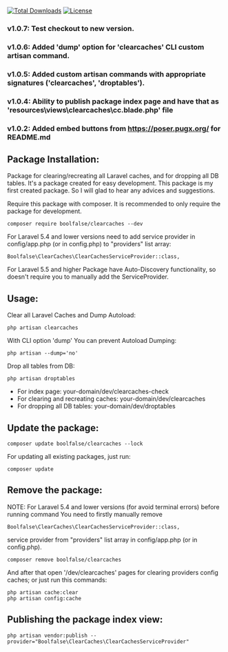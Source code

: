 
[![Total Downloads](https://poser.pugx.org/boolfalse/clearcaches/downloads)](https://packagist.org/packages/boolfalse/clearcaches)
[![License](https://poser.pugx.org/boolfalse/clearcaches/license)](https://packagist.org/packages/boolfalse/clearcaches)

### v1.0.7: Test checkout to new version.

### v1.0.6: Added 'dump' option for 'clearcaches' CLI custom artisan command.

### v1.0.5: Added custom artisan commands with appropriate signatures ('clearcaches', 'droptables').

### v1.0.4: Ability to publish package index page and have that as 'resources\views\clearcaches\cc.blade.php' file

### v1.0.2: Added embed buttons from https://poser.pugx.org/ for README.md

## Package Installation:

Package for clearing/recreating all Laravel caches, and for dropping all DB tables. It's a package created for easy development.
This package is my first created package. So I will glad to hear any advices and suggestions.

Require this package with composer. It is recommended to only require the package for development.

```shell
composer require boolfalse/clearcaches --dev
```

For Laravel 5.4 and lower versions need to add service provider in config/app.php (or in config.php) to "providers" list array:
```shell
Boolfalse\ClearCaches\ClearCachesServiceProvider::class,
```
For Laravel 5.5 and higher Package have Auto-Discovery functionality, so doesn't require you to manually add the ServiceProvider.


## Usage:

Clear all Laravel Caches and Dump Autoload:
```shell
php artisan clearcaches
```
With CLI option 'dump' You can prevent Autoload Dumping:
```shell
php artisan --dump='no'
```
Drop all tables from DB:
```shell
php artisan droptables
```

 - For index page: your-domain/dev/clearcaches-check
 - For clearing and recreating caches: your-domain/dev/clearcaches
 - For dropping all DB tables: your-domain/dev/droptables


## Update the package:

```shell
composer update boolfalse/clearcaches --lock
```

For updating all existing packages, just run:
```shell
composer update
```

## Remove the package:
NOTE: For Laravel 5.4 and lower versions (for avoid terminal errors) before running command You need to firstly manually remove
```shell
Boolfalse\ClearCaches\ClearCachesServiceProvider::class,
```
service provider from "providers" list array in config/app.php (or in config.php).
```shell
composer remove boolfalse/clearcaches
```
And after that open '/dev/clearcaches' pages for clearing providers config caches;
or just run this commands:
```shell
php artisan cache:clear
php artisan config:cache
```

## Publishing the package index view:

```shell
php artisan vendor:publish --provider="Boolfalse\ClearCaches\ClearCachesServiceProvider"
```
